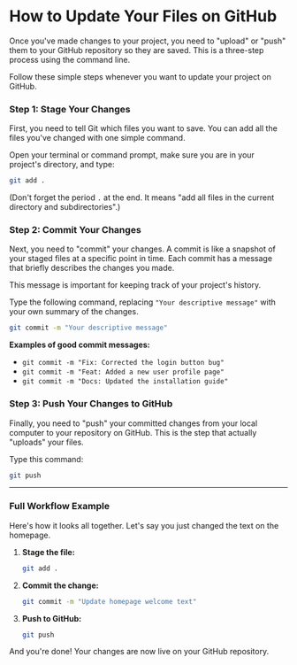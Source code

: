 # How to Update Your Files on GitHub

Once you've made changes to your project, you need to "upload" or "push" them to your GitHub repository so they are saved. This is a three-step process using the command line.

Follow these simple steps whenever you want to update your project on GitHub.

### Step 1: Stage Your Changes

First, you need to tell Git which files you want to save. You can add all the files you've changed with one simple command.

Open your terminal or command prompt, make sure you are in your project's directory, and type:

```bash
git add .
```

(Don't forget the period `.` at the end. It means "add all files in the current directory and subdirectories".)

### Step 2: Commit Your Changes

Next, you need to "commit" your changes. A commit is like a snapshot of your staged files at a specific point in time. Each commit has a message that briefly describes the changes you made.

This message is important for keeping track of your project's history.

Type the following command, replacing `"Your descriptive message"` with your own summary of the changes.

```bash
git commit -m "Your descriptive message"
```

**Examples of good commit messages:**
*   `git commit -m "Fix: Corrected the login button bug"`
*   `git commit -m "Feat: Added a new user profile page"`
*   `git commit -m "Docs: Updated the installation guide"`

### Step 3: Push Your Changes to GitHub

Finally, you need to "push" your committed changes from your local computer to your repository on GitHub. This is the step that actually "uploads" your files.

Type this command:

```bash
git push
```

---

### Full Workflow Example

Here's how it looks all together. Let's say you just changed the text on the homepage.

1.  **Stage the file:**
    ```bash
    git add .
    ```

2.  **Commit the change:**
    ```bash
    git commit -m "Update homepage welcome text"
    ```

3.  **Push to GitHub:**
    ```bash
    git push
    ```

And you're done! Your changes are now live on your GitHub repository.
